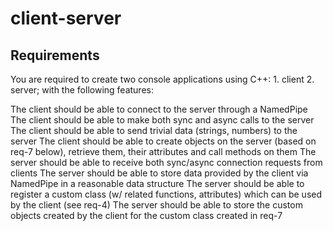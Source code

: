 # client-server

## Requirements
You are required to create two console applications using C++: 1. client 2. server; with the following features:

The client should be able to connect to the server through a NamedPipe
The client should be able to make both sync and async calls to the server
The client should be able to send trivial data (strings, numbers) to the server
The client should be able to create objects on the server (based on req-7 below), retrieve them, their attributes and call methods on them
The server should be able to receive both sync/async connection requests from clients
The server should be able to store data provided by the client via NamedPipe in a reasonable data structure
The server should be able to register a custom class (w/ related functions, attributes) which can be used by the client (see req-4)
The server should be able to store the custom objects created by the client for the custom class created in req-7
